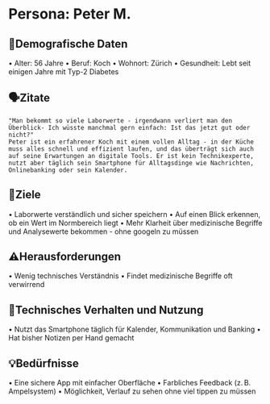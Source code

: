 # Persona: Peter M.

## 👤Demografische Daten
•⁠  ⁠Alter: 56 Jahre
•⁠  ⁠Beruf: Koch
•⁠  ⁠Wohnort: Zürich 
•⁠  Gesundheit: Lebt seit einigen Jahre mit Typ-2 Diabetes

## 🗣️Zitate
	⁠"Man bekommt so viele Laborwerte - irgendwann verliert man den Überblick- Ich wüsste manchmal gern einfach: Ist das jetzt gut oder nicht?"
	Peter ist ein erfahrener Koch mit einem vollen Alltag - in der Küche muss alles schnell und effizient laufen, und das überträgt sich auch auf seine Erwartungen an digitale Tools. Er ist kein Technikexperte, nutzt aber täglich sein Smartphone für Alltagsdinge wie Nachrichten, Onlinebanking oder sein Kalender.

## 🎯Ziele
•⁠  Laborwerte verständlich und sicher speichern
•⁠  ⁠Auf einen Blick erkennen, ob ein Wert im Normbereich liegt
•  Mehr Klarheit über medizinische Begriffe und Analysewerte bekommen - ohne googeln zu müssen

## ⚠️Herausforderungen
•⁠  ⁠Wenig technisches Verständnis
•⁠  ⁠Findet medizinische Begriffe oft verwirrend

## 📱Technisches Verhalten und Nutzung 
•⁠  ⁠Nutzt das Smartphone täglich für Kalender, Kommunikation und Banking
•⁠  ⁠Hat bisher Notizen per Hand gemacht

## 💡Bedürfnisse
•⁠  ⁠Eine sichere App mit einfacher Oberfläche
•⁠  ⁠Farbliches Feedback (z. B. Ampelsystem)
•⁠  ⁠Möglichkeit, Verlauf zu sehen ohne viel tippen zu müssen